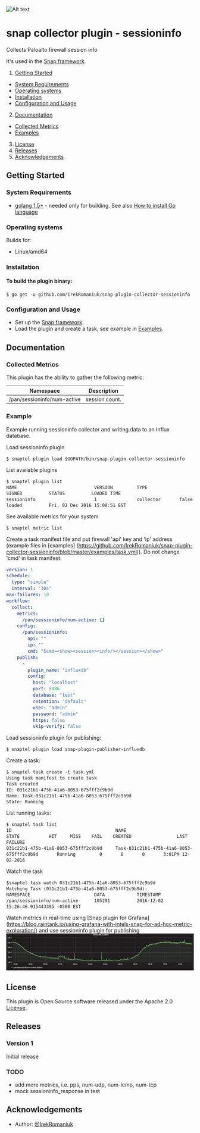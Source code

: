 ![Alt text](https://img.shields.io/badge/version-production-green.svg)
# snap collector plugin - sessioninfo
Collects Paloalto firewall session info  

It's used in the [Snap framework](http://github.com:intelsdi-x/snap).

1. [Getting Started](#getting-started)
  * [System Requirements](#system-requirements)
  * [Operating systems](#operating-systems)
  * [Installation](#installation)
  * [Configuration and Usage](#configuration-and-usage)
2. [Documentation](#documentation)
  * [Collected Metrics](#collected-metrics)
  * [Examples](#examples)
3. [License](#license-and-authors)
4. [Releases](#Releases)
5. [Acknowledgements](#acknowledgements)

## Getting Started
### System Requirements
* [golang 1.5+](https://golang.org/dl/)  - needed only for building. See also [How to install Go language](http://ask.xmodulo.com/install-go-language-linux.html)

### Operating systems
Builds for: 
* Linux/amd64

### Installation
#### To build the plugin binary:
```
$ go get -u github.com/IrekRomaniuk/snap-plugin-collector-sessioninfo
```
### Configuration and Usage
* Set up the [Snap framework](https://github.com/intelsdi-x/snap/blob/master/README.md#getting-started).
* Load the plugin and create a task, see example in [Examples](https://github.com/IrekRomaniuk/snap-plugin-collector-sessioninfo/tree/master/examples).

## Documentation

### Collected Metrics

This plugin has the ability to gather the following metric:

Namespace | Description
----------|-----------------------
/pan/sessioninfo/num-active | session count.


### Example
Example running sessioninfo collector and writing data to an Influx database.

Load sessioninfo plugin
```
$ snaptel plugin load $GOPATH/bin/snap-plugin-collector-sessioninfo
```
List available plugins
```
$ snaptel plugin list
NAME                             VERSION         TYPE            SIGNED          STATUS          LOADED TIME
sessioninfo                      1               collector       false           loaded          Fri, 02 Dec 2016 15:00:51 EST
```
See available metrics for your system
```
$ snaptel metric list
```

Create a task manifest file and put firewall 'api' key and 'ip' address  (example files in [examples] (https://github.com/IrekRomaniuk/snap-plugin-collector-sessioninfo/blob/master/examples/task.yml)). 
Do not change 'cmd' in task manifest.
```yaml
version: 1
schedule:
  type: "simple"
  interval: "30s"
max-failures: 10
workflow:
  collect:
    metrics:
      /pan/sessioninfo/num-active: {}
    config:
      /pan/sessioninfo:
        api: ""
        ip: ""
        cmd: "&cmd=<show><session><info/></session></show>"
    publish:
      -
        plugin_name: "influxdb"
        config:
          host: "localhost"
          port: 8086
          database: "test"
          retention: "default"
          user: "admin"
          password: "admin"
          https: false
          skip-verify: false
```
Load sessioninfo plugin for publishing:
```
$ snaptel plugin load snap-plugin-publisher-influxdb
```

Create a task:
```
$ snaptel task create -t task.yml
Using task manifest to create task
Task created
ID: 031c21b1-475b-41a6-8053-675fff2c9b9d
Name: Task-031c21b1-475b-41a6-8053-675fff2c9b9d
State: Running
```

List running tasks:
```
$ snaptel task list
ID                                       NAME                                            STATE           HIT     MISS    FAIL    CREATED                 LAST FAILURE
031c21b1-475b-41a6-8053-675fff2c9b9d     Task-031c21b1-475b-41a6-8053-675fff2c9b9d       Running         0       0       0       3:01PM 12-02-2016
```
Watch the task
```
$snaptel task watch 031c21b1-475b-41a6-8053-675fff2c9b9d
Watching Task (031c21b1-475b-41a6-8053-675fff2c9b9d):
NAMESPACE                        DATA            TIMESTAMP
/pan/sessioninfo/num-active      105291          2016-12-02 15:26:46.915443395 -0500 EST
```
Watch metrics in real-time using [Snap plugin for Grafana] (https://blog.raintank.io/using-grafana-with-intels-snap-for-ad-hoc-metric-exploration/) 
and use sessioninfo plugin for publishing ![Alt text](examples/grafana-sessioninfo.JPG "Metrics published to influxdb")

## License
This plugin is Open Source software released under the Apache 2.0 [License](LICENSE).

## Releases
### Version 1

Initial release

### TODO

* add more metrics, i.e. pps, num-udp, num-icmp, num-tcp
* mock sessioninfo_response in test

## Acknowledgements
* Author: [@IrekRomaniuk](https://github.com/IrekRomaniuk/)

